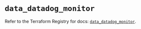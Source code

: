 # `data_datadog_monitor`

Refer to the Terraform Registry for docs: [`data_datadog_monitor`](https://registry.terraform.io/providers/datadog/datadog/3.74.0/docs/data-sources/monitor).
